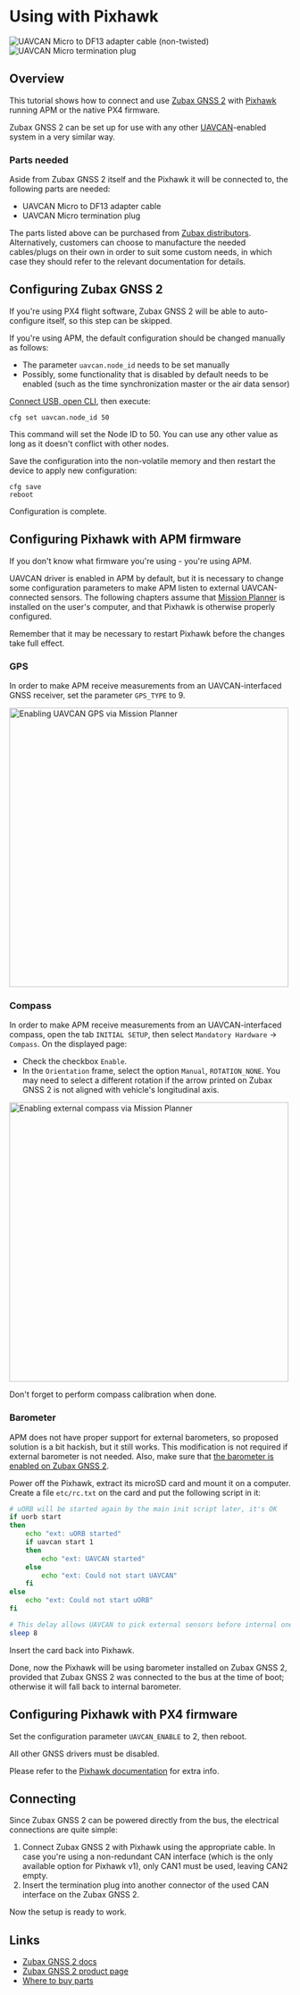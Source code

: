 # Using with Pixhawk

<img src="UAVCAN_Micro_to_DF13_adapter_cable.jpg" class="thumbnail"
     title="UAVCAN Micro to DF13 adapter cable (non-twisted)">
<img src="CAN_termination_plug.jpg" class="thumbnail" title="UAVCAN Micro termination plug">

## Overview

This tutorial shows how to connect and use [Zubax GNSS 2](/zubax_gnss_2) with [Pixhawk](http://pixhawk.org)
running APM or the native PX4 firmware.

Zubax GNSS 2 can be set up for use with any other [UAVCAN](http://uavcan.org)-enabled system in a very similar way.

### Parts needed

Aside from Zubax GNSS 2 itself and the Pixhawk it will be connected to, the following parts are needed:

* UAVCAN Micro to DF13 adapter cable
* UAVCAN Micro termination plug

The parts listed above can be purchased from [Zubax distributors](http://zubax.com/sales-network).
Alternatively, customers can choose to manufacture the needed cables/plugs on their own in order to suit some
custom needs, in which case they should refer to the relevant documentation for details.

## Configuring Zubax GNSS 2

<info>
If you're using PX4 flight software, Zubax GNSS 2 will be able to auto-configure itself, so this step can be skipped.
</info>

If you're using APM, the default configuration should be changed manually as follows:

* The parameter `uavcan.node_id` needs to be set manually
* Possibly, some functionality that is disabled by default needs to be enabled
(such as the time synchronization master or the air data sensor)

[Connect USB, open CLI](/usb_command_line_interface), then execute:

```
cfg set uavcan.node_id 50
```

This command will set the Node ID to 50.
You can use any other value as long as it doesn't conflict with other nodes.

Save the configuration into the non-volatile memory and then restart the device to apply new configuration:

```
cfg save
reboot
```

Configuration is complete.

## Configuring Pixhawk with APM firmware

<info>If you don't know what firmware you're using - you're using APM.</info>

UAVCAN driver is enabled in APM by default, but it is necessary to change some configuration parameters
to make APM listen to external UAVCAN-connected sensors.
The following chapters assume that [Mission Planner](http://planner.ardupilot.com/) is installed on the user's computer,
and that Pixhawk is otherwise properly configured.

Remember that it may be necessary to restart Pixhawk before the changes take full effect.

### GPS

In order to make APM receive measurements from an UAVCAN-interfaced GNSS receiver, set the parameter `GPS_TYPE` to 9.

<img src="mission_planner_gps_type_9.png" width=500 title="Enabling UAVCAN GPS via Mission Planner">

### Compass

In order to make APM receive measurements from an UAVCAN-interfaced compass, open the tab `INITIAL SETUP`,
then select `Mandatory Hardware` &rarr; `Compass`. On the displayed page:

* Check the checkbox `Enable`.
* In the `Orientation` frame, select the option `Manual`, `ROTATION_NONE`.
You may need to select a different rotation if the arrow printed on Zubax GNSS 2 is not aligned with
vehicle's longitudinal axis.

<img src="mission_planner_compass.png" width=500 title="Enabling external compass via Mission Planner">

Don't forget to perform compass calibration when done.

### Barometer

APM does not have proper support for external barometers, so proposed solution is a bit hackish, but it still works.
This modification is not required if external barometer is not needed.
Also, make sure that [the barometer is enabled on Zubax GNSS 2](/zubax_gnss_2#Configuration_parameters).

Power off the Pixhawk, extract its microSD card and mount it on a computer.
Create a file `etc/rc.txt` on the card and put the following script in it:

```bash
# uORB will be started again by the main init script later, it's OK
if uorb start
then
    echo "ext: uORB started"
    if uavcan start 1
    then
        echo "ext: UAVCAN started"
    else
        echo "ext: Could not start UAVCAN"
    fi
else
    echo "ext: Could not start uORB"
fi

# This delay allows UAVCAN to pick external sensors before internal ones
sleep 8
```

Insert the card back into Pixhawk.

Done, now the Pixhawk will be using barometer installed on Zubax GNSS 2,
provided that Zubax GNSS 2 was connected to the bus at the time of boot;
otherwise it will fall back to internal barometer.

## Configuring Pixhawk with PX4 firmware

Set the configuration parameter `UAVCAN_ENABLE` to 2, then reboot.

<info>All other GNSS drivers must be disabled.</info>

Please refer to the [Pixhawk documentation](http://pixhawk.org/firmware/apps/uavcan) for extra info.

## Connecting

Since Zubax GNSS 2 can be powered directly from the bus, the electrical connections are quite simple:

1. Connect Zubax GNSS 2 with Pixhawk using the appropriate cable.
In case you're using a non-redundant CAN interface (which is the only available option for Pixhawk v1),
only CAN1 must be used, leaving CAN2 empty.
2. Insert the termination plug into another connector of the used CAN interface on the Zubax GNSS 2.

Now the setup is ready to work.

## Links

* [Zubax GNSS 2 docs](/zubax_gnss_2)
* [Zubax GNSS 2 product page](http://zubax.com/product/zubax-gnss-2)
* [Where to buy parts](http://zubax.com/sales-network)
